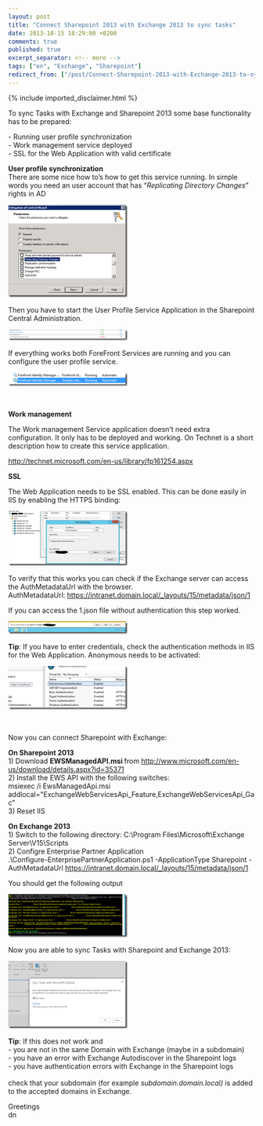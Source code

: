 ```yaml
---
layout: post
title: "Connect Sharepoint 2013 with Exchange 2013 to sync tasks"
date: 2013-10-15 18:29:00 +0200
comments: true
published: true
excerpt_separator: <!-- more -->
tags: ["en", "Exchange", "Sharepoint"]
redirect_from: ["/post/Connect-Sharepoint-2013-with-Exchange-2013-to-sync-tasks", "/post/connect-sharepoint-2013-with-exchange-2013-to-sync-tasks"]
---
```

<!-- more -->
{% include imported_disclaimer.html %}
<p>To sync Tasks with Exchange and Sharepoint 2013 some base functionality has to be prepared:</p>
<p>- Running user profile synchronization <br />- Work management service deployed <br />- SSL for the Web Application with valid certificate</p>
<p><strong>User profile synchronization <br /></strong>There are some nice how to&rsquo;s how to get this service running. In simple words you need an user account that has &ldquo;<em>Replicating Directory Changes</em>&rdquo; rights in AD</p>
<p><a href="/assets/image_577.png"><img style="background-image: none; padding-top: 0px; padding-left: 0px; margin: 0px; display: inline; padding-right: 0px; border-width: 0px;" title="image" src="/assets/image_thumb_575.png" alt="image" width="244" height="189" border="0" /></a></p>
<p>Then you have to start the User Profile Service Application in the Sharepoint Central Administration.</p>
<p><a href="/assets/image_578.png"><img style="background-image: none; padding-top: 0px; padding-left: 0px; margin: 0px; display: inline; padding-right: 0px; border-width: 0px;" title="image" src="/assets/image_thumb_576.png" alt="image" width="244" height="23" border="0" /></a></p>
<p>If everything works both ForeFront Services are running and you can configure the user profile service.</p>
<p><a href="/assets/image_579.png"><img style="background-image: none; padding-top: 0px; padding-left: 0px; margin: 0px; display: inline; padding-right: 0px; border-width: 0px;" title="image" src="/assets/image_thumb_577.png" alt="image" width="244" height="28" border="0" /></a></p>
<p>&nbsp;</p>
<p><strong>Work management </strong></p>
<p>The Work management Service application doesn&rsquo;t need extra configuration. It only has to be deployed and working. On Technet is a short description how to create this service application.</p>
<p><a title="http://technet.microsoft.com/en-us/library/fp161254.aspx" href="http://technet.microsoft.com/en-us/library/fp161254.aspx">http://technet.microsoft.com/en-us/library/fp161254.aspx</a></p>
<p><strong>SSL</strong></p>
<p>The Web Application needs to be SSL enabled. This can be done easily in IIS by enabling the HTTPS binding:</p>
<p><a href="/assets/image_580.png"><img style="background-image: none; padding-top: 0px; padding-left: 0px; margin: 0px; display: inline; padding-right: 0px; border-width: 0px;" title="image" src="/assets/image_thumb_578.png" alt="image" width="244" height="112" border="0" /></a></p>
<p>To verify that this works you can check if the Exchange server can access the AuthMetadataUrl with the browser. <br />AuthMetadataUrl: <a title="https://sharepoint.ewico.com/_layouts/15/metadata/json/1" href="https://intranet.domain.local/_layouts/15/metadata/json/1">https://intranet.domain.local/_layouts/15/metadata/json/1</a></p>
<p>If you can access the 1.json file without authentication this step worked.</p>
<p><a href="/assets/image_581.png"><img style="background-image: none; padding-top: 0px; padding-left: 0px; margin: 0px; display: inline; padding-right: 0px; border-width: 0px;" title="image" src="/assets/image_thumb_579.png" alt="image" width="244" height="26" border="0" /></a></p>
<p><span style="background-color: #ffffff;"><strong>Tip</strong>: If you have to enter credentials, check the authentication methods in IIS for the Web Application. Anonymous needs to be activated:</span></p>
<p><a href="/assets/image_582.png"><img style="background-image: none; padding-top: 0px; padding-left: 0px; margin: 0px; display: inline; padding-right: 0px; border-width: 0px;" title="image" src="/assets/image_thumb_580.png" alt="image" width="244" height="89" border="0" /></a></p>
<p>&nbsp;</p>
<p>Now you can connect Sharepoint with Exchange:</p>
<p><strong>On Sharepoint 2013</strong> <br />1) Download <strong>EWSManagedAPI.msi </strong>from <a href="http://www.microsoft.com/en-us/download/details.aspx?id=35371">http://www.microsoft.com/en-us/download/details.aspx?id=35371</a> <br />2) Install the EWS API with the following switches: <br />msiexec /i EwsManagedApi.msi addlocal="ExchangeWebServicesApi_Feature,ExchangeWebServicesApi_Gac" <br />3) Reset IIS</p>
<p><strong>On Exchange 2013</strong> <br />1) Switch to the following directory: C:\Program Files\Microsoft\Exchange Server\V15\Scripts <br />2) Configre Enterprise Partner Application <br />.\Configure-EnterprisePartnerApplication.ps1 -ApplicationType Sharepoint -AuthMetadataUrl <a href="https://intranet.domain.local/_layouts/15/metadata/json/1">https://intranet.domain.local/_layouts/15/metadata/json/1</a></p>
<p>You should get the following output</p>
<p><a href="/assets/image_583.png"><img style="background-image: none; padding-top: 0px; padding-left: 0px; margin: 0px; display: inline; padding-right: 0px; border-width: 0px;" title="image" src="/assets/image_thumb_581.png" alt="image" width="244" height="88" border="0" /></a></p>
<p>Now you are able to sync Tasks with Sharepoint and Exchange 2013:</p>
<p><a href="/assets/image_584.png"><img style="background-image: none; padding-top: 0px; padding-left: 0px; margin: 0px; display: inline; padding-right: 0px; border-width: 0px;" title="image" src="/assets/image_thumb_582.png" alt="image" width="244" height="138" border="0" /></a></p>
<p><span style="background-color: #ffffff;"><strong>Tip</strong>: If this does not work and <br />- you are not in the same Domain with Exchange (maybe in a subdomain) <br />- you have an error with Exchange Autodiscover in the Sharepoint logs <br />- you have authentication errors with Exchange in the Sharepoint logs <br /> <br />check that your subdomain (for example <em>subdomain.domain.local)</em> is added to the accepted domains in Exchange.</span></p>
<p>Greetings <br />dn</p>
